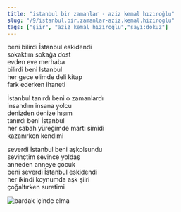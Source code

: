 ```yaml
---
title: "istanbul bir zamanlar - aziz kemal hızıroğlu"
slug: "/9/istanbul.bir.zamanlar-aziz.kemal.hiziroglu"
tags: ["şiir", "aziz kemal hızıroğlu","sayı:dokuz"]
---
```

beni bilirdi İstanbul eskidendi  
sokaktım sokağa dost\
evden eve merhaba\
bilirdi beni İstanbul\
her gece elimde deli kitap\
fark ederken ihaneti

İstanbul tanırdı beni o zamanlardı\
insandım insana yolcu\
denizden denize hısım\
tanırdı beni İstanbul\
her sabah yüreğimde martı simidi\
kazanırken kendimi

severdi İstanbul beni aşkolsundu\
sevinçtim sevince yoldaş\
anneden anneye çocuk\
beni severdi İstanbul eskidendi\
her ikindi koynumda aşk şiiri\
çoğaltırken suretimi

![bardak içinde elma](/img/99.25.jpg)
